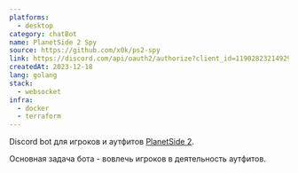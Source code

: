 ```yaml
---
platforms:
  - desktop
category: chatBot
name: PlanetSide 2 Spy
source: https://github.com/x0k/ps2-spy
link: https://discord.com/api/oauth2/authorize?client_id=1190282321492987924&permissions=281600&scope=applications.commands+bot
createdAt: 2023-12-18
lang: golang
stack:
  - websocket
infra:
  - docker
  - terraform
---
```

Discord bot для игроков и аутфитов [PlanetSide 2](https://www.planetside2.com).

Основная задача бота - вовлечь игроков в деятельность аутфитов.
